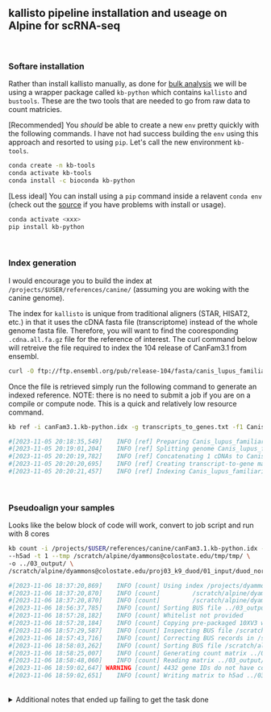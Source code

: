 ## kallisto pipeline installation and useage on Alpine for scRNA-seq

<br>

### Softare installation
Rather than install kallisto manually, as done for [bulk analysis]() we will be using a wrapper package called `kb-python` which contains `kallisto` and `bustools`. These are the two tools that are needed to go from raw data to count matricies. 

\[Recommended\] You _should_ be able to create a new `env` pretty quickly with the following commands. I have not had success building the `env` using this approach and resorted to using `pip`. Let's call the new environment `kb-tools`.
```sh
conda create -n kb-tools
conda activate kb-tools
conda install -c bioconda kb-python
```

\[Less ideal\] You can install using a `pip` command inside a relavent `conda env` (check out the [source](https://pachterlab.github.io/kallistobustools/) if you have problems with install or usage).
```sh
conda activate <xxx>
pip install kb-python
```
<br>

### Index generation
I would encourage you to build the index at `/projects/$USER/references/canine/` (assuming you are woking with the canine genome).

The index for `kallisto` is unique from traditional aligners (STAR, HISAT2, etc.) in that it uses the cDNA fasta file (transcriptome) instead of the whole genome fasta file. Therefore, you will want to find the cooresponding `.cdna.all.fa.gz` file for the reference of interest. The curl command below will retreive the file required to index the 104 release of CanFam3.1 from ensembl.

```sh
curl -O ftp://ftp.ensembl.org/pub/release-104/fasta/canis_lupus_familiaris/cdna/Canis_lupus_familiaris.CanFam3.1.cdna.all.fa.gz
```

Once the file is retrieved simply run the following command to generate an indexed reference.
NOTE: there is no need to submit a job if you are on a compile or compute node. This is a quick and relatively low resource command.

```sh
kb ref -i canFam3.1.kb-python.idx -g transcripts_to_genes.txt -f1 Canis_lupus_familiaris.CanFam3.1.cdna.all.fa Canis_lupus_familiaris.CanFam3.1.dna.toplevel.fa.gz CanFam3.1.104.filtered.gtf

#[2023-11-05 20:18:35,549]    INFO [ref] Preparing Canis_lupus_familiaris.CanFam3.1.dna.toplevel.fa.gz, CanFam3.1.104.filtered.gtf
#[2023-11-05 20:19:01,204]    INFO [ref] Splitting genome Canis_lupus_familiaris.CanFam3.1.dna.toplevel.fa.gz into cDNA at /projects/dyammons@colostate.edu/references/canine/tmp/tmpw2m8o51u
#[2023-11-05 20:20:19,782]    INFO [ref] Concatenating 1 cDNAs to Canis_lupus_familiaris.CanFam3.1.cdna.all.fa
#[2023-11-05 20:20:20,695]    INFO [ref] Creating transcript-to-gene mapping at transcripts_to_genes.txt
#[2023-11-05 20:20:21,457]    INFO [ref] Indexing Canis_lupus_familiaris.CanFam3.1.cdna.all.fa to canFam3.1.kb-python.idx
```

<br>

### Pseudoalign your samples

Looks like the below block of code will work, convert to job script and run with 8 cores
```sh
kb count -i /projects/$USER/references/canine/canFam3.1.kb-python.idx -g /projects/dyammons@colostate.edu/references/canine/transcripts_to_genes.txt -x 10xv3 \
--h5ad -t 1 --tmp /scratch/alpine/dyammons@colostate.edu/tmp/tmp/ \
-o ../03_output/ \
/scratch/alpine/dyammons@colostate.edu/proj03_k9_duod/01_input/duod_norm_1/duod_norm_1_CKDL220032323-1A_HMLG2DSX5_S6_L002_R1_001.fastq.gz /scratch/alpine/dyammons@colostate.edu/proj03_k9_duod/01_input/duod_norm_1/duod_norm_1_CKDL220032323-1A_HMLG2DSX5_S6_L002_R2_001.fastq.gz

#[2023-11-06 18:37:20,869]    INFO [count] Using index /projects/dyammons@colostate.edu/references/canine/canFam3.1.kb-python.idx to generate BUS file to ../03_output/2023-11-06_kb-count_output/duod_norm_1/ from
#[2023-11-06 18:37:20,870]    INFO [count]         /scratch/alpine/dyammons@colostate.edu/proj03_k9_duod/01_input/duod_norm_1/duod_norm_1_CKDL220032323-1A_HMLG2DSX5_S6_L002_R1_001.fastq.gz
#[2023-11-06 18:37:20,870]    INFO [count]         /scratch/alpine/dyammons@colostate.edu/proj03_k9_duod/01_input/duod_norm_1/duod_norm_1_CKDL220032323-1A_HMLG2DSX5_S6_L002_R2_001.fastq.gz
#[2023-11-06 18:56:37,785]    INFO [count] Sorting BUS file ../03_output/2023-11-06_kb-count_output/duod_norm_1/output.bus to /scratch/alpine/dyammons@colostate.edu/tmp/tmp/output.s.bus
#[2023-11-06 18:57:28,182]    INFO [count] Whitelist not provided
#[2023-11-06 18:57:28,184]    INFO [count] Copying pre-packaged 10XV3 whitelist to ../03_output/2023-11-06_kb-count_output/duod_norm_1/
#[2023-11-06 18:57:29,587]    INFO [count] Inspecting BUS file /scratch/alpine/dyammons@colostate.edu/tmp/tmp/output.s.bus
#[2023-11-06 18:57:43,716]    INFO [count] Correcting BUS records in /scratch/alpine/dyammons@colostate.edu/tmp/tmp/output.s.bus to /scratch/alpine/dyammons@colostate.edu/tmp/tmp/output.s.c.bus with whitelist #../03_output/2023-11-06_kb-count_output/duod_norm_1/10x_version3_whitelist.txt
#[2023-11-06 18:58:03,262]    INFO [count] Sorting BUS file /scratch/alpine/dyammons@colostate.edu/tmp/tmp/output.s.c.bus to ../03_output/2023-11-06_kb-count_output/duod_norm_1/output.unfiltered.bus
#[2023-11-06 18:58:25,007]    INFO [count] Generating count matrix ../03_output/2023-11-06_kb-count_output/duod_norm_1/counts_unfiltered/cells_x_genes from BUS file ../03_output/2023-11-06_kb-#count_output/duod_norm_1/output.unfiltered.bus
#[2023-11-06 18:58:48,060]    INFO [count] Reading matrix ../03_output/2023-11-06_kb-count_output/duod_norm_1/counts_unfiltered/cells_x_genes.mtx
#[2023-11-06 18:59:02,647] WARNING [count] 4432 gene IDs do not have corresponding gene names. These genes will use their gene IDs instead.
#[2023-11-06 18:59:02,651]    INFO [count] Writing matrix to h5ad ../03_output/2023-11-06_kb-count_output/duod_norm_1/counts_unfiltered/adata.h5ad

```

<br>

<details>
  <summary>Additional notes that ended up failing to get the task done</summary> 

<br>

This section is here so we don't try it again later in life.  
I initally thought that the tr2g file had to be provided as input, but it is actually an output of the `kb ref` command. 
<br>

You will need additional software to generate the transcript-to-gene file, do this (this is an example of installing software from source):
```sh
module load cmake/3.27.7
cd /projects/$USER/software/

git clone https://github.com/BUStools/bustools.git

mkdir build
cd build
cmake ..
make
```

```sh
/projects/$USER/software/bustools/build/src/bustools version
#bustools, version 0.43.1
```

While it is nice to have bustools now... lets install that packages we actually wanted....
```r
remotes::install_github("lambdamoses/BUStoolsR")
library(BUSpaRse)
fasta <- system.file("Canis_lupus_familiaris.CanFam3.1.cdna.all.fa", package = "BUSpaRse")

tr2g_fa <- tr2g_fasta(file = fasta, write_tr2g = FALSE, save_filtered = FALSE)
head(tr2g_fa)
```

The above didn't work, so you can manually extract data with the following command to create a tr2g file (note: this is not required as the `kb ref` command will out put this file):
```sh
grep ">" Canis_lupus_familiaris.CanFam3.1.cdna.all.fa | cut -d" " -f1,4,5,6,7 | sed 's/ *:/ /g' | cut -d" " -f1,3,7,9 | cut -c 2- | sed 's/ /\t/g' > tr2g_k9.tmp
echo -e "transcript\tgene\tgene_biotype\tgene_name" | cat - tr2g_k9.tmp > tr2g_k9.tsv
rm *.tmp
```
</details>
